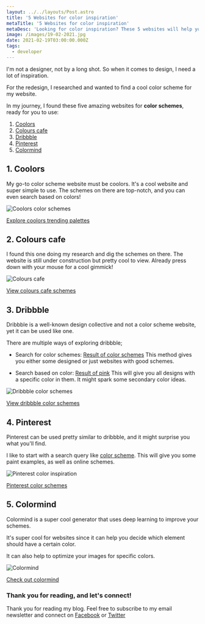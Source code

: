```yaml
---
layout: ../../layouts/Post.astro
title: '5 Websites for color inspiration'
metaTitle: '5 Websites for color inspiration'
metaDesc: 'Looking for color inspiration? These 5 websites will help you find the perfect color palette'
image: /images/19-02-2021.jpg
date: 2021-02-19T03:00:00.000Z
tags:
  - developer
---
```


I'm not a designer, not by a long shot. So when it comes to design, I need a lot of inspiration.

For the redesign, I researched and wanted to find a cool color scheme for my website.

In my journey, I found these five amazing websites for **color schemes**, ready for you to use:

1. [Coolors](#heading-1.-coolors)
2. [Colours cafe](#heading-2.-colours-cafe)
3. [Dribbble](#heading-3.-dribbble)
4. [Pinterest](#heading-4.-pinterest)
5. [Colormind](#heading-5.-colormind)

## 1. Coolors

My go-to color scheme website must be coolors. It's a cool website and super simple to use.
The schemes on there are top-notch, and you can even search based on colors!

![Coolors color schemes](https://cdn.hashnode.com/res/hashnode/image/upload/v1613319612345/y2JMFYtVq.png)

[Explore coolors trending palettes](https://coolors.co/palettes/trending)

## 2. Colours cafe

I found this one doing my research and dig the schemes on there. The website is still under construction but pretty cool to view. Already press down with your mouse for a cool gimmick!

![Colours cafe](https://cdn.hashnode.com/res/hashnode/image/upload/v1613319637295/5maq_Gf6j.png)

[View colours cafe schemes](https://www.instagram.com/colours.cafe/)

## 3. Dribbble

Dribbble is a well-known design collective and not a color scheme website, yet it can be used like one.

There are multiple ways of exploring dribbble;

- Search for color schemes: [Result of color schemes](https://dribbble.com/search/color%20scheme)
  This method gives you either some designed or just websites with good schemes.

- Search based on color: [Result of pink](https://dribbble.com/search?color=E8308C)
  This will give you all designs with a specific color in them. It might spark some secondary color ideas.

![Dribbble color schemes](https://cdn.hashnode.com/res/hashnode/image/upload/v1613319661763/HiD7ZVMEt.png)

[View dribbble color schemes](https://dribbble.com/search/color%20scheme)

## 4. Pinterest

Pinterest can be used pretty similar to dribbble, and it might surprise you what you'll find.

I like to start with a search query like [color scheme](https://nl.pinterest.com/search/pins/?q=color%20scheme&rs=typed&term_meta[]=color%7Ctyped&term_meta[]=scheme%7Ctyped). This will give you some paint examples, as well as online schemes.

![Pinterest color inspiration](https://cdn.hashnode.com/res/hashnode/image/upload/v1613319701243/1QfP60mlt.png)

[Pinterest color schemes](https://nl.pinterest.com/search/pins/?q=color%20scheme&rs=typed&term_meta[]=color%7Ctyped&term_meta[]=scheme%7Ctyped)

## 5. Colormind

Colormind is a super cool generator that uses deep learning to improve your schemes.

It's super cool for websites since it can help you decide which element should have a certain color.

It can also help to optimize your images for specific colors.

![Colormind](https://cdn.hashnode.com/res/hashnode/image/upload/v1613319736424/p8KaRBahi.png)

[Check out colormind](http://colormind.io/)

### Thank you for reading, and let's connect!

Thank you for reading my blog. Feel free to subscribe to my email newsletter and connect on [Facebook](https://www.facebook.com/DailyDevTipsBlog) or [Twitter](https://twitter.com/DailyDevTips1)
